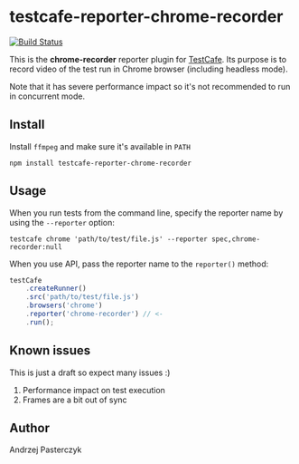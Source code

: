 # testcafe-reporter-chrome-recorder
[![Build Status](https://travis-ci.org/swiniak/testcafe-reporter-chrome-recorder.svg)](https://travis-ci.org/swiniak/testcafe-reporter-chrome-recorder)

This is the **chrome-recorder** reporter plugin for [TestCafe](http://devexpress.github.io/testcafe).
Its purpose is to record video of the test run in Chrome browser (including headless mode).

Note that it has severe performance impact so it's not recommended to run in concurrent mode.

## Install

Install `ffmpeg` and make sure it's available in `PATH`

```
npm install testcafe-reporter-chrome-recorder
```

## Usage

When you run tests from the command line, specify the reporter name by using the `--reporter` option:

```
testcafe chrome 'path/to/test/file.js' --reporter spec,chrome-recorder:null
```


When you use API, pass the reporter name to the `reporter()` method:

```js
testCafe
    .createRunner()
    .src('path/to/test/file.js')
    .browsers('chrome')
    .reporter('chrome-recorder') // <-
    .run();
```

## Known issues

This is just a draft so expect many issues :)

1. Performance impact on test execution
2. Frames are a bit out of sync

## Author
Andrzej Pasterczyk 
